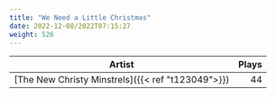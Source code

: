 ```yaml
---
title: "We Need a Little Christmas"
date: 2022-12-08/2022T07:15:27
weight: 526
---
```




 Artist | Plays 
----- | -----:
[The New Christy Minstrels]({{< ref "t123049">}}) | 44
